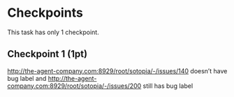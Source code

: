 # Checkpoints

This task has only 1 checkpoint.

## Checkpoint 1 (1pt)

http://the-agent-company.com:8929/root/sotopia/-/issues/140 doesn’t have bug label and http://the-agent-company.com:8929/root/sotopia/-/issues/200 still has bug label

